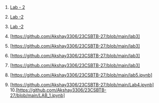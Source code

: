 
1. <a href ="https://github.com/Akshay3306/23CSBTB-27/blob/main/LAB2.ipynb">Lab - 2</a>
2. <a href ="https://github.com/Akshay3306/23CSBTB-27/blob/main/BFS.ipynb"> Lab -2 </a>
3. <a href ="https://github.com/Akshay3306/23CSBTB-27/blob/main/Untitled6.ipynb"> Lab -2</a>

4. [https://github.com/Akshay3306/23CSBTB-27/blob/main/lab3]
5. [https://github.com/Akshay3306/23CSBTB-27/blob/main/lab3]
6. [https://github.com/Akshay3306/23CSBTB-27/blob/main/lab3]
7. [https://github.com/Akshay3306/23CSBTB-27/blob/main/lab3]

8. [https://github.com/Akshay3306/23CSBTB-27/blob/main/lab5.ipynb]
9. [https://github.com/Akshay3306/23CSBTB-27/blob/main/Lab4.ipynb]
10.[https://github.com/Akshay3306/23CSBTB-27/blob/main/LAB_1.ipynb]
